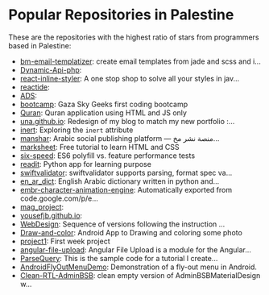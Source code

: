 # Popular Repositories in Palestine

These are the repositories with the highest ratio of stars from programmers based in Palestine:

- [bm-email-templatizer](https://github.com/Bamieh/bm-email-templatizer): create email templates from jade and scss and i...
- [Dynamic-Api-php](https://github.com/MohammedAlimoor/Dynamic-Api-php): 
- [react-inline-styler](https://github.com/Bamieh/react-inline-styler): A one stop shop to solve all your styles in jav...
- [reactide](https://github.com/reactide/reactide): 
- [ADS](https://github.com/Abdel-Razzak/ADS): 
- [bootcamp](https://github.com/gazaskygeeks/bootcamp): Gaza Sky Geeks first coding bootcamp
- [Quran](https://github.com/rayed/Quran): Quran application using HTML and JS only
- [una.github.io](https://github.com/una/una.github.io): Redesign of my blog to match my new portfolio :...
- [inert](https://github.com/WICG/inert): Exploring the `inert` attribute
- [manshar](https://github.com/manshar/manshar): Arabic social publishing platform — منصة نشر مخ...
- [marksheet](https://github.com/jgthms/marksheet): Free tutorial to learn HTML and CSS
- [six-speed](https://github.com/natorion/six-speed): ES6 polyfill vs. feature performance tests
- [readit](https://github.com/thmohd/readit): Python app for learning purpose 
- [swiftvalidator](https://github.com/kchan9/swiftvalidator): swiftvalidator supports parsing, format spec va...
- [en_ar_dict](https://github.com/reemalkhammash/en_ar_dict): English Arabic dictionary written in python and...
- [embr-character-animation-engine](https://github.com/alexisheloir/embr-character-animation-engine): Automatically exported from code.google.com/p/e...
- [mag_project](https://github.com/amjadbanimattar/mag_project): 
- [yousefjb.github.io](https://github.com/Yousefjb/yousefjb.github.io): 
- [WebDesign](https://github.com/omnir95/WebDesign): Sequence of versions following the instruction ...
- [Draw-and-color](https://github.com/ashraf-hamdan/Draw-and-color): Android App to  Drawing and coloring some photo 
- [project1](https://github.com/super4minions/project1): First week project
- [angular-file-upload](https://github.com/nimerfarahty/angular-file-upload): Angular File Upload is a module for the Angular...
- [ParseQuery](https://github.com/jmjoshua/ParseQuery): This is the sample code for a tutorial I create...
- [AndroidFlyOutMenuDemo](https://github.com/OmarTawashi/AndroidFlyOutMenuDemo): Demonstration of a fly-out menu in Android.
- [Clean-RTL-AdminBSB](https://github.com/Yousefjb/Clean-RTL-AdminBSB): clean empty version of AdminBSBMaterialDesign w...
